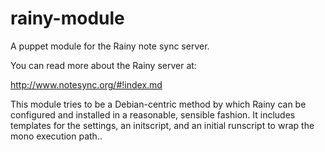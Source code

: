 rainy-module
============

A puppet module for the Rainy note sync server.

You can read more about the Rainy server at:

http://www.notesync.org/#!index.md

This module tries to be a Debian-centric method by which Rainy can be configured and installed in a reasonable, sensible fashion.
It includes templates for the settings, an initscript, and an initial runscript to wrap the mono execution path..